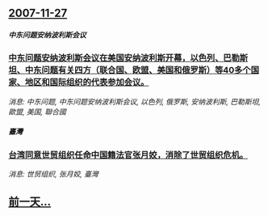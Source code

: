 ## [2007-11-27](/news/2007/11/27/index.md)

##### 中东问题安纳波利斯会议
### [中东问题安纳波利斯会议在美国安纳波利斯开幕，以色列、巴勒斯坦、中东问题有关四方（联合国、欧盟、美国和俄罗斯）等40多个国家、地区和国际组织的代表参加会议。](/news/2007/11/27/中东问题安纳波利斯会议在美国安纳波利斯开幕-以色列-巴勒斯坦-中东问题有关四方-联合国-欧盟-美国和俄罗斯-等40多个国.md)
_消息: 中东问题, 中东问题安纳波利斯会议, 以色列, 俄罗斯, 安纳波利斯, 巴勒斯坦, 歐盟, 美国, 聯合國_

##### 臺灣
### [台湾同意世贸组织任命中国籍法官张月姣，消除了世贸组织危机。](/news/2007/11/27/台湾同意世贸组织任命中国籍法官张月姣-消除了世贸组织危机.md)
_消息: 世贸组织, 张月姣, 臺灣_

## [前一天...](/news/2007/11/26/index.md)

